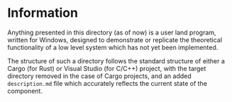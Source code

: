 # Information

Anything presented in this directory (as of now) is a user land program, written for Windows, designed to demonstrate or replicate the theoretical functionality of a low level system which has not yet been implemented.

The structure of such a directory follows the standard structure of either a Cargo (for Rust) or Visual Studio (for C/C++) project, with the target directory removed in the case of Cargo projects, and an added `description.md` file which accurately reflects the current state of the component.
